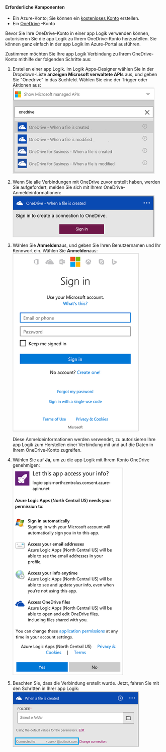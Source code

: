 #### <a name="prerequisites"></a>Erforderliche Komponenten
- Ein Azure-Konto; Sie können ein [kostenloses Konto](https://azure.microsoft.com/free) erstellen.
- Ein [OneDrive](https://www.microsoft.com/store/apps/onedrive/9wzdncrfj1p3) -Konto 

Bevor Sie Ihre OneDrive-Konto in einer app Logik verwenden können, autorisieren Sie die app Logik zu Ihrem OneDrive-Konto herzustellen.  Sie können ganz einfach in der app Logik im Azure-Portal ausführen. 

Zustimmen möchten Sie Ihre app Logik Verbindung zu Ihrem OneDrive-Konto mithilfe der folgenden Schritte aus:

1. Erstellen einer app Logik. Im Logik Apps-Designer wählen Sie in der Dropdown-Liste **anzeigen Microsoft verwaltete APIs** aus, und geben Sie "Onedrive" in das Suchfeld. Wählen Sie eine der Trigger oder Aktionen aus:  
  ![](./media/connectors-create-api-onedrive/onedrive-1.png)
2. Wenn Sie alle Verbindungen mit OneDrive zuvor erstellt haben, werden Sie aufgefordert, melden Sie sich mit Ihrem OneDrive-Anmeldeinformationen:  
  ![](./media/connectors-create-api-onedrive/onedrive-2.png)
3. Wählen Sie **Anmelden**aus, und geben Sie Ihren Benutzernamen und Ihr Kennwort ein. Wählen Sie **Anmelden**aus:  
  ![](./media/connectors-create-api-onedrive/onedrive-3.png)   

    Diese Anmeldeinformationen werden verwendet, zu autorisieren Ihre app Logik zum Herstellen einer Verbindung mit und auf die Daten in Ihrem OneDrive-Konto zugreifen. 
4. Wählen Sie auf **Ja,** um zu die app Logik mit Ihrem Konto OneDrive genehmigen:  
  ![](./media/connectors-create-api-onedrive/onedrive-4.png)   
5. Beachten Sie, dass die Verbindung erstellt wurde. Jetzt, fahren Sie mit den Schritten in Ihrer app Logik:  
  ![](./media/connectors-create-api-onedrive/onedrive-5.png)
